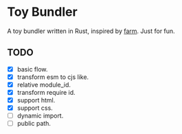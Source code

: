 # Toy Bundler

A toy bundler written in Rust, inspired by [farm](https://github.com/farm-fe/farm). Just for fun.

## TODO
- [x] basic flow.
- [x] transform esm to cjs like.
- [x] relative module_id.
- [x] transform require id.
- [x] support html.
- [x] support css.
- [ ] dynamic import.
- [ ] public path.
